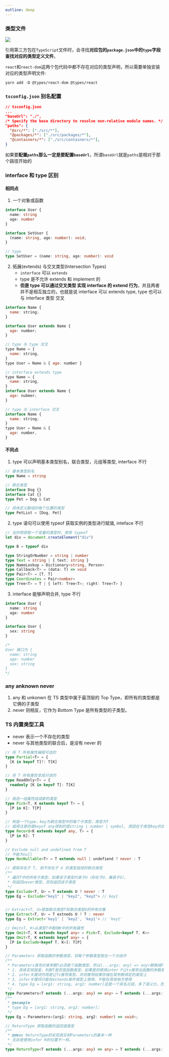 ```yaml
---
outline: deep
---
```


### 类型文件

![](./img/ts_类型文件.png)

引用第三方包在`TypeScript`文件时，会寻找**对应包的`package.json`中的`type`字段查找对应的类型定义文件**。

`react`和`react-dom`这两个包代码中都不存在对应的类型声明，所以需要单独安装对应的类型声明文件:

```shell
yarn add -D @types/react-dom @types/react
```

### `tsconfig.json` 别名配置

```json
// tsconfig.json
...
"baseUrl": "./",
/* Specify the base directory to resolve non-relative module names. */
"paths": {
  "@src/*": ["./src/*"],
  "@packages/*": ["./src/packages/*"],
  "@containers/*": ["./src/containers/*"],
}
```

如果要**配置`paths`那么一定是要配置`baseUrl`**，所谓`baseUrl`就是`paths`是相对于那个路径开始的

### interface 和 type 区别

#### 相同点

1. 一个对象或函数

```ts
interface User {
  name: string
  age: number
}

interface SetUser {
  (name: string, age: number): void;
}

// type
type SetUser = (name: string, age: number): void
```

2. 拓展(evtends) 与交叉类型(Intersection Types)
   - `interface` 可以 `extends`
   - type 是不允许 extends 和 implement 的
   - **但是 type 可以通过交叉类型 实现 interface 的 extend 行为**，并且两者并不是相互独立的，也就是说 interface 可以 extends type, type 也可以 与 interface 类型 交叉

```js
interface Name {
  name: string;
}

interface User extends Name {
  age: number;
}

// type 与 type 交叉
type Name = {
  name: string,
}
type User = Name & { age: number }

// interface extends type
type Name = {
  name: string,
}
interface User extends Name {
  age: nubmer;
}

// type 与 interface 交叉
interface Name {
  name: string;
}
type User = Name & {
  age: number,
}
```

#### 不同点

1. type 可以声明基本类型别名，联合类型，元组等类型, interface 不行

```ts
// 基本类型别名
type Name = string

// 联合类型
interface Dog {}
interface Cat {}
type Pet = Dog & Cat

// 具体定义数组的每个位置的类型
type PetList = [Dog, Pet]
```

2. type 语句可以使用 typeof 获取实例的类型进行赋值, inteface 不行

```ts
// 当你想获取一个变量的类型时，使用 typeof
let div = document.createElement("div")

type B = typeof div

type StringOrNumber = string | number
type Text = string | { text: string }
type NameLookup = Dictionary<string, Person>
type Callback<T> = (data: T) => void
type Pair<T> = [T, T]
type Coordinates = Pair<number>
type Tree<T> = T | { left: Tree<T>; right: Tree<T> }
```

3. interface 能够声明合并, type 不行

```ts
interface User {
  name: string
  age: number
}

interface User {
  sex: string
}

/*
User 接口为 {
  name: string
  age: number
  sex: string 
}
*/
```

### any anknown never

1. any 和 unkonwn 在 TS 类型中属于最顶层的 Top Type，即所有的类型都是它俩的子类型
2. never 则相反，它作为 Bottom Type 是所有类型的子类型。

### TS 内置类型工具

- never 表示一个不存在的类型
- never 与其他类型的联合后，是没有 never 的

```ts
// 将 T 所有属性编程可选的
type Partial<T> = {
  [K in keyof T]?: T[K]
}

// 将 T 所有属性变成只读的
type ReadOnly<T> = {
  readonly [K in keyof T]: T[K]
}

// 挑选一组属性组成新的类型
type Pick<T, K extends keyof T> = {
  [P in K]: T[P]
}

// 构造一个type，key为联合类型中的每个子类型，类型为T
// 值得注意的是keyof any得到的是string | number | symbol, 原因在于类型key的类型只能为string | number | symbol
type Record<K extends keyof any, T> = {
  [P in K]: T
}

// Exclude null and undefined from T
// 不能为null
type NonNullable<T> = T extends null | undefiend ? never : T

// 提取存在于 T, 但不存在于 U 的类型组成的联合类型
/**
 * 遍历T中的所有子类型，如果该子类型约束于U（存在于U、兼容于U），
 * 则返回never类型，否则返回该子类型
 */
type Exclude<T, U> = T extends U ? never : T
type Eg = Exclude<"key1" | "key2", "key2"> // key1


// Extract<T, U>提取联合类型T和联合类型U的所有交集
type Extract<T, U> = T extneds U ? T : never
type Eg = Extract<'key1' | 'key2', 'key1'> // 'key1'

// Omit<T, K>从类型T中剔除K中的所有属性
type Omit<T, K extends keyof any> = Pick<T, Exclude<keyof T, K>>
type Omit<T, K extends keyof any> = {
  [P in Exclude<keyof T, K>]: T[P]
}

// Parameters 获取函数的参数类型，将每个参数类型放在一个元组中
/**
 * Parameters首先约束参数T必须是个函数类型，所以(...args: any) => any>替换成Function也是可以的
 * 1. 具体实现就是，判断T是否是函数类型，如果是则使用inter P让ts推导出函数的参数类型，并将推导的结果存到类型P上，否则就返回never；
 * 2. infer关键词作用是让Ts推导类型，并将推导结果存储在其参数绑定的类型上
 * 3. infer关键词只能在extends条件类型上使用，不能在其他地方使用
 * 4. type Eg = [arg1: string, arg2: number]这是一个具名元组，多了语义化，而常见的元组是type tuple = [string, number]
 */
type Parameters<T extends (...args: any) => any> = T extends (...args: infer P) => any ? P : never;
/**
 * @example
 * type Eg = [arg1: string, arg2: number];
 */
type Eg = Parameters<(arg1: string, arg2: number) => void>;

// ReturnType 获取函数的返回值类型
/**
 * @desc ReturnType的实现其实和Parameters的基本一样
 * 无非是使用infer R的位置不一样。
 */
type ReturnType<T extends (...args: any) => any> = T extends (...args: any) => infer R ? R
```
